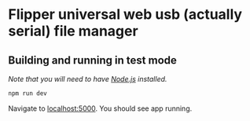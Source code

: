 # Flipper universal web usb (actually serial) file manager

## Building and running in test mode

*Note that you will need to have [Node.js](https://nodejs.org) installed.*

```bash
npm run dev
```

Navigate to [localhost:5000](http://localhost:5000). You should see app running. 